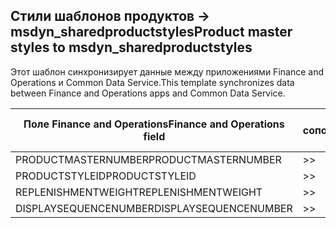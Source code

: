 ## <a name="product-master-styles-to-msdyn_sharedproductstyles"></a><span data-ttu-id="7e5e8-101">Стили шаблонов продуктов -> msdyn_sharedproductstyles</span><span class="sxs-lookup"><span data-stu-id="7e5e8-101">Product master styles to msdyn_sharedproductstyles</span></span>

<span data-ttu-id="7e5e8-102">Этот шаблон синхронизирует данные между приложениями Finance and Operations и Common Data Service.</span><span class="sxs-lookup"><span data-stu-id="7e5e8-102">This template synchronizes data between Finance and Operations apps and Common Data Service.</span></span>

<span data-ttu-id="7e5e8-103">Поле Finance and Operations</span><span class="sxs-lookup"><span data-stu-id="7e5e8-103">Finance and Operations field</span></span> | <span data-ttu-id="7e5e8-104">Тип сопоставления</span><span class="sxs-lookup"><span data-stu-id="7e5e8-104">Map type</span></span> | <span data-ttu-id="7e5e8-105">Другое поле Dynamics 365</span><span class="sxs-lookup"><span data-stu-id="7e5e8-105">Other Dynamics 365 field</span></span> | <span data-ttu-id="7e5e8-106">Значение по умолчанию</span><span class="sxs-lookup"><span data-stu-id="7e5e8-106">Default value</span></span>
---|---|---|---
<span data-ttu-id="7e5e8-107">PRODUCTMASTERNUMBER</span><span class="sxs-lookup"><span data-stu-id="7e5e8-107">PRODUCTMASTERNUMBER</span></span> | >> | <span data-ttu-id="7e5e8-108">msdyn_globalproduct.msdyn_productnumber</span><span class="sxs-lookup"><span data-stu-id="7e5e8-108">msdyn_globalproduct.msdyn_productnumber</span></span> | 
<span data-ttu-id="7e5e8-109">PRODUCTSTYLEID</span><span class="sxs-lookup"><span data-stu-id="7e5e8-109">PRODUCTSTYLEID</span></span> | >> | <span data-ttu-id="7e5e8-110">msdyn_productstyle.msdyn_productstyle</span><span class="sxs-lookup"><span data-stu-id="7e5e8-110">msdyn_productstyle.msdyn_productstyle</span></span> | 
<span data-ttu-id="7e5e8-111">REPLENISHMENTWEIGHT</span><span class="sxs-lookup"><span data-stu-id="7e5e8-111">REPLENISHMENTWEIGHT</span></span> | >> | <span data-ttu-id="7e5e8-112">msdyn_replenishmentweight</span><span class="sxs-lookup"><span data-stu-id="7e5e8-112">msdyn_replenishmentweight</span></span> | 
<span data-ttu-id="7e5e8-113">DISPLAYSEQUENCENUMBER</span><span class="sxs-lookup"><span data-stu-id="7e5e8-113">DISPLAYSEQUENCENUMBER</span></span> | >> | <span data-ttu-id="7e5e8-114">msdyn_displaysequencenumber</span><span class="sxs-lookup"><span data-stu-id="7e5e8-114">msdyn_displaysequencenumber</span></span> | 
